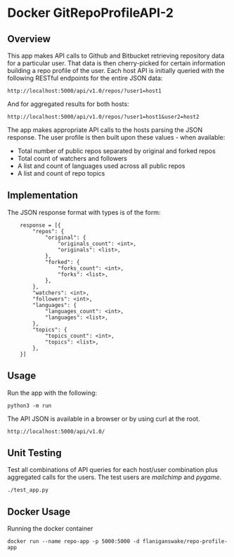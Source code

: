 # Docker GitRepoProfileAPI-2

## Overview

This app makes API calls to Github and Bitbucket retrieving repository data for a particular user. That data is then cherry-picked for certain information building a repo profile of the user. Each host API is initially queried with the following RESTful endpoints for the entire JSON data:

```
http://localhost:5000/api/v1.0/repos/?user1=host1
```

And for aggregated results for both hosts:

```
http://localhost:5000/api/v1.0/repos/?user1=host1&user2=host2
```

The app makes appropriate API calls to the hosts parsing the JSON response. The user profile is then built upon these values - when available:

* Total number of public repos separated by original and forked repos
* Total count of watchers and followers
* A list and count of languages used across all public repos
* A list and count of repo topics

## Implementation

The JSON response format with types is of the form:

```
    response = [{
        "repos": {
            "original": {
                "originals_count": <int>,
                "originals": <list>,
            },
            "forked": {
                "forks_count": <int>,
                "forks": <list>,
            },
        },
        "watchers": <int>,
        "followers": <int>,
        "languages": {
            "languages_count": <int>,
            "languages": <list>,
        },
        "topics": {
            "topics_count": <int>,
            "topics": <list>,
        },
    }]
```

## Usage

Run the app with the following:

```
python3 -m run
```
The API JSON is available in a browser or by using curl at the root.

```
http://localhost:5000/api/v1.0/
```


## Unit Testing

Test all combinations of API queries for each host/user combination plus aggregated calls for the users. The test users are *mailchimp* and *pygame*.

```
./test_app.py
```

## Docker Usage

Running the docker container

```
docker run --name repo-app -p 5000:5000 -d flaniganswake/repo-profile-app
```
